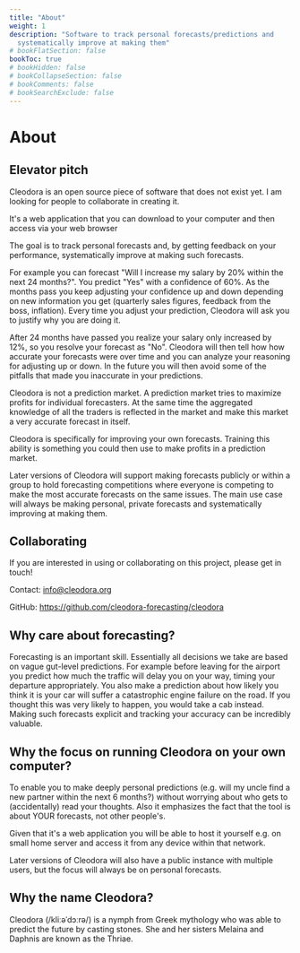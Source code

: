```yaml
---
title: "About"
weight: 1
description: "Software to track personal forecasts/predictions and
  systematically improve at making them"
# bookFlatSection: false
bookToc: true
# bookHidden: false
# bookCollapseSection: false
# bookComments: false
# bookSearchExclude: false
---
```


# About

## Elevator pitch

Cleodora is an open source piece of software that does not exist yet. I am
looking for people to collaborate in creating it.

It's a web application that you can download to your computer and then access
via your web browser

The goal is to track personal forecasts and, by getting feedback on your
performance, systematically improve at making such forecasts.

For example you can forecast "Will I increase my salary by 20% within the next
24 months?". You predict "Yes" with a confidence of 60%. As the months pass you
keep adjusting your confidence up and down depending on new information you get
(quarterly sales figures, feedback from the boss, inflation). Every time you
adjust your prediction, Cleodora will ask you to justify why you are doing it.

After 24 months have passed you realize your salary only increased by 12%, so
you resolve your forecast as "No". Cleodora will then tell how how accurate
your forecasts were over time and you can analyze your reasoning for adjusting
up or down. In the future you will then avoid some of the pitfalls that made
you inaccurate in your predictions.

Cleodora is not a prediction market. A prediction market tries to maximize
profits for individual forecasters. At the same time the aggregated knowledge
of all the traders is reflected in the market and make this market a very
accurate forecast in itself.

Cleodora is specifically for improving your own forecasts. Training this
ability is something you could then use to make profits in a prediction market.

Later versions of Cleodora will support making forecasts publicly or within a
group to hold forecasting competitions where everyone is competing to make the
most accurate forecasts on the same issues. The main use case will always be
making personal, private forecasts and systematically improving at making them.

## Collaborating

If you are interested in using or collaborating on this project, please get in
touch!

Contact: info@cleodora.org

GitHub: https://github.com/cleodora-forecasting/cleodora

## Why care about forecasting?

Forecasting is an important skill. Essentially all decisions we take are based
on vague gut-level predictions. For example before leaving for the airport you
predict how much the traffic will delay you on your way, timing your departure
appropriately. You also make a prediction about how likely you think it is your
car will suffer a catastrophic engine failure on the road. If you thought this
was very likely to happen, you would take a cab instead. Making such forecasts
explicit and tracking your accuracy can be incredibly valuable.

## Why the focus on running Cleodora on your own computer?

To enable you to make deeply personal predictions (e.g. will my uncle find a
new partner within the next 6 months?) without worrying about who gets to
(accidentally) read your thoughts. Also it emphasizes the fact that the tool is
about YOUR forecasts, not other people's.

Given that it's a web application you will be able to host it yourself e.g. on
small home server and access it from any device within that network.

Later versions of Cleodora will also have a public instance with multiple
users, but the focus will always be on personal forecasts.

## Why the name Cleodora?

Cleodora (/kliːəˈdɔːrə/) is a nymph from Greek mythology who was able to
predict the future by casting stones. She and her sisters Melaina and Daphnis
are known as the Thriae.

